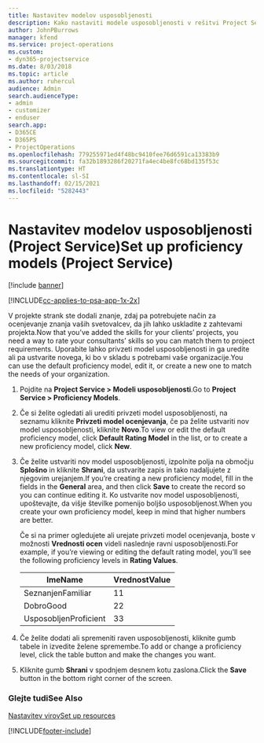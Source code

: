 ```yaml
---
title: Nastavitev modelov usposobljenosti
description: Kako nastaviti modele usposobljenosti v rešitvi Project Service
author: JohnPBurrows
manager: kfend
ms.service: project-operations
ms.custom:
- dyn365-projectservice
ms.date: 8/03/2018
ms.topic: article
ms.author: ruhercul
audience: Admin
search.audienceType:
- admin
- customizer
- enduser
search.app:
- D365CE
- D365PS
- ProjectOperations
ms.openlocfilehash: 779255971ed4f48bc9410fee76d6591ca13383b9
ms.sourcegitcommit: fa32b1893286f20271fa4ec4be8fc68bd135f53c
ms.translationtype: HT
ms.contentlocale: sl-SI
ms.lasthandoff: 02/15/2021
ms.locfileid: "5282443"
---
```

# <a name="set-up-proficiency-models-project-service"></a><span data-ttu-id="bd4a8-103">Nastavitev modelov usposobljenosti (Project Service)</span><span class="sxs-lookup"><span data-stu-id="bd4a8-103">Set up proficiency models (Project Service)</span></span>

[!include [banner](../includes/psa-now-project-operations.md)]

[!INCLUDE[cc-applies-to-psa-app-1x-2x](../includes/cc-applies-to-psa-app-1x-2x.md)]

<span data-ttu-id="bd4a8-104">V projekte strank ste dodali znanje, zdaj pa potrebujete način za ocenjevanje znanja vaših svetovalcev, da jih lahko uskladite z zahtevami projekta.</span><span class="sxs-lookup"><span data-stu-id="bd4a8-104">Now that you’ve added the skills for your clients’ projects, you need a way to rate your consultants’ skills so you can match them to project requirements.</span></span> <span data-ttu-id="bd4a8-105">Uporabite lahko privzeti model usposobljenosti in ga uredite ali pa ustvarite novega, ki bo v skladu s potrebami vaše organizacije.</span><span class="sxs-lookup"><span data-stu-id="bd4a8-105">You can use the default proficiency model, edit it, or create a new one to match the needs of your organization.</span></span>  
  
1.  <span data-ttu-id="bd4a8-106">Pojdite na **Project Service > Modeli usposobljenosti**.</span><span class="sxs-lookup"><span data-stu-id="bd4a8-106">Go to **Project Service > Proficiency Models**.</span></span>  
  
2.  <span data-ttu-id="bd4a8-107">Če si želite ogledati ali urediti privzeti model usposobljenosti, na seznamu kliknite **Privzeti model ocenjevanja**, če pa želite ustvariti nov model usposobljenosti, kliknite **Novo**.</span><span class="sxs-lookup"><span data-stu-id="bd4a8-107">To view or edit the default proficiency model, click **Default Rating Model** in the list, or to create a new proficiency model, click **New**.</span></span>  
  
3.  <span data-ttu-id="bd4a8-108">Če želite ustvariti nov model usposobljenosti, izpolnite polja na območju **Splošno** in kliknite **Shrani**, da ustvarite zapis in tako nadaljujete z njegovim urejanjem.</span><span class="sxs-lookup"><span data-stu-id="bd4a8-108">If you’re creating a new proficiency model, fill in the fields in the **General** area, and then click **Save** to create the record so you can continue editing it.</span></span> <span data-ttu-id="bd4a8-109">Ko ustvarite nov model usposobljenosti, upoštevajte, da višje številke pomenijo boljšo usposobljenost.</span><span class="sxs-lookup"><span data-stu-id="bd4a8-109">When you create your own proficiency model, keep in mind that higher numbers are better.</span></span>  
  
     <span data-ttu-id="bd4a8-110">Če si na primer ogledujete ali urejate privzeti model ocenjevanja, boste v možnosti **Vrednosti ocen** videli naslednje ravni usposobljenosti.</span><span class="sxs-lookup"><span data-stu-id="bd4a8-110">For example, if you’re viewing or editing the default rating model, you’ll see the following proficiency levels in **Rating Values**.</span></span>  
  
    |<span data-ttu-id="bd4a8-111">Ime</span><span class="sxs-lookup"><span data-stu-id="bd4a8-111">Name</span></span>|<span data-ttu-id="bd4a8-112">Vrednost</span><span class="sxs-lookup"><span data-stu-id="bd4a8-112">Value</span></span>|  
    |----------|-----------|  
    |<span data-ttu-id="bd4a8-113">Seznanjen</span><span class="sxs-lookup"><span data-stu-id="bd4a8-113">Familiar</span></span>|<span data-ttu-id="bd4a8-114">1</span><span class="sxs-lookup"><span data-stu-id="bd4a8-114">1</span></span>|  
    |<span data-ttu-id="bd4a8-115">Dobro</span><span class="sxs-lookup"><span data-stu-id="bd4a8-115">Good</span></span>|<span data-ttu-id="bd4a8-116">2</span><span class="sxs-lookup"><span data-stu-id="bd4a8-116">2</span></span>|  
    |<span data-ttu-id="bd4a8-117">Usposobljen</span><span class="sxs-lookup"><span data-stu-id="bd4a8-117">Proficient</span></span>|<span data-ttu-id="bd4a8-118">3</span><span class="sxs-lookup"><span data-stu-id="bd4a8-118">3</span></span>|  
  
4.  <span data-ttu-id="bd4a8-119">Če želite dodati ali spremeniti raven usposobljenosti, kliknite gumb tabele in izvedite želene spremembe.</span><span class="sxs-lookup"><span data-stu-id="bd4a8-119">To add or change a proficiency level, click the table button and make the changes you want.</span></span>  
  
5.  <span data-ttu-id="bd4a8-120">Kliknite gumb **Shrani** v spodnjem desnem kotu zaslona.</span><span class="sxs-lookup"><span data-stu-id="bd4a8-120">Click the **Save** button in the bottom right corner of the screen.</span></span>  
  
### <a name="see-also"></a><span data-ttu-id="bd4a8-121">Glejte tudi</span><span class="sxs-lookup"><span data-stu-id="bd4a8-121">See Also</span></span>  
 [<span data-ttu-id="bd4a8-122">Nastavitev virov</span><span class="sxs-lookup"><span data-stu-id="bd4a8-122">Set up resources</span></span>](../psa/set-up-resources.md)


[!INCLUDE[footer-include](../includes/footer-banner.md)]